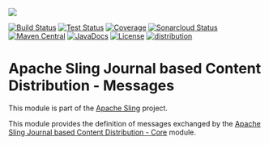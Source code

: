 [<img src="https://sling.apache.org/res/logos/sling.png"/>](https://sling.apache.org)

 [![Build Status](https://ci-builds.apache.org/job/Sling/job/modules/job/sling-org-apache-sling-distribution-journal-messages/job/master/badge/icon)](https://ci-builds.apache.org/job/Sling/job/modules/job/sling-org-apache-sling-distribution-journal-messages/job/master/) [![Test Status](https://img.shields.io/jenkins/tests.svg?jobUrl=https://ci-builds.apache.org/job/Sling/job/modules/job/sling-org-apache-sling-distribution-journal-messages/job/master/)](https://ci-builds.apache.org/job/Sling/job/modules/job/sling-org-apache-sling-distribution-journal-messages/job/master/test/?width=800&height=600) [![Coverage](https://sonarcloud.io/api/project_badges/measure?project=apache_sling-org-apache-sling-distribution-journal-messages&metric=coverage)](https://sonarcloud.io/dashboard?id=apache_sling-org-apache-sling-distribution-journal-messages) [![Sonarcloud Status](https://sonarcloud.io/api/project_badges/measure?project=apache_sling-org-apache-sling-distribution-journal-messages&metric=alert_status)](https://sonarcloud.io/dashboard?id=apache_sling-org-apache-sling-distribution-journal-messages) [![Maven Central](https://maven-badges.herokuapp.com/maven-central/org.apache.sling/org.apache.sling.distribution.journal.messages/badge.svg)](https://search.maven.org/#search%7Cga%7C1%7Cg%3A%22org.apache.sling%22%20a%3A%22org.apache.sling.distribution.journal.messages%22) [![JavaDocs](https://www.javadoc.io/badge/org.apache.sling/org.apache.sling.distribution.journal.messages.svg)](https://www.javadoc.io/doc/org.apache.sling/org.apache.sling.distribution.journal.messages) [![License](https://img.shields.io/badge/License-Apache%202.0-blue.svg)](https://www.apache.org/licenses/LICENSE-2.0) [![distribution](https://sling.apache.org/badges/group-distribution.svg)](https://github.com/apache/sling-aggregator/blob/master/docs/groups/distribution.md)

# Apache Sling Journal based Content Distribution - Messages

This module is part of the [Apache Sling](https://sling.apache.org) project.

This module provides the definition of messages exchanged by the [Apache Sling Journal based Content Distribution - Core](https://github.com/apache/sling-org-apache-sling-distribution-journal) module.

